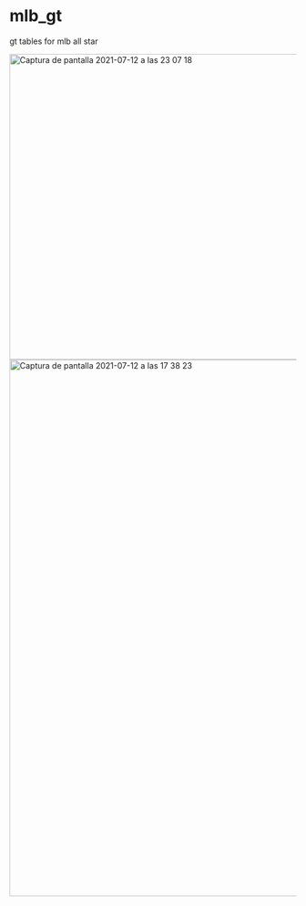 
# mlb_gt
gt tables for mlb all star


<img width="536" alt="Captura de pantalla 2021-07-12 a las 23 07 18" src="https://user-images.githubusercontent.com/56939175/125357992-a89e9080-e368-11eb-9883-7f73fe857dd3.png">
<img width="941" alt="Captura de pantalla 2021-07-12 a las 17 38 23" src="https://user-images.githubusercontent.com/56939175/125357978-a63c3680-e368-11eb-9127-570fed997441.png">
